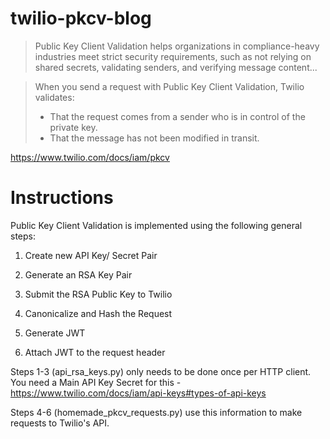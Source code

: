 # twilio-pkcv-blog

>Public Key Client Validation helps organizations in compliance-heavy industries meet strict security requirements, such as not relying on shared secrets, validating senders, and verifying message content...


> When you send a request with Public Key Client Validation, Twilio validates:
>- That the request comes from a sender who is in control of the private key.
>- That the message has not been modified in transit.

https://www.twilio.com/docs/iam/pkcv

# Instructions
Public Key Client Validation is implemented using the following general steps:

1. Create new API Key/ Secret Pair

2. Generate an RSA Key Pair

3. Submit the RSA Public Key to Twilio

4. Canonicalize and Hash the Request

5. Generate JWT

6. Attach JWT to the request header

Steps 1-3 (api_rsa_keys.py) only needs to be done once per HTTP client. 
You need a Main API Key Secret for this - https://www.twilio.com/docs/iam/api-keys#types-of-api-keys

Steps 4-6 (homemade_pkcv_requests.py) use this information to make requests to Twilio's API.

